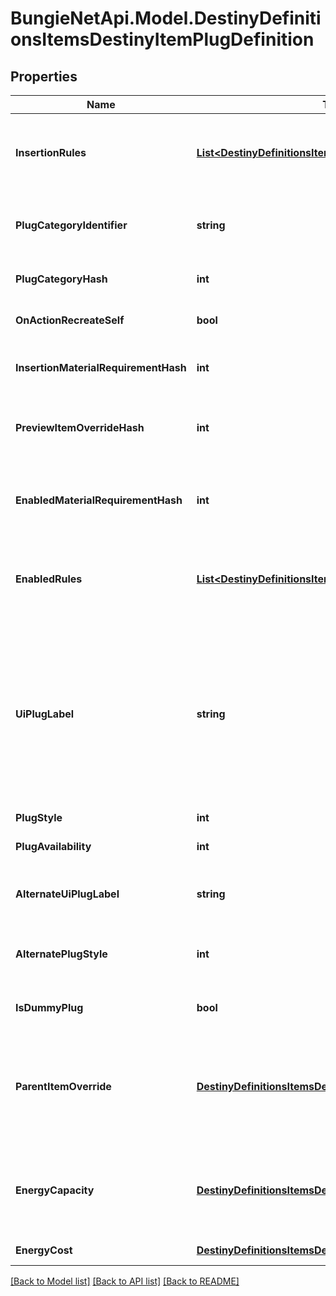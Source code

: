 
# BungieNetApi.Model.DestinyDefinitionsItemsDestinyItemPlugDefinition

## Properties

Name | Type | Description | Notes
------------ | ------------- | ------------- | -------------
**InsertionRules** | [**List&lt;DestinyDefinitionsItemsDestinyPlugRuleDefinition&gt;**](DestinyDefinitionsItemsDestinyPlugRuleDefinition.md) | The rules around when this plug can be inserted into a socket, aside from the socket&#39;s individual restrictions.  The live data DestinyItemPlugComponent.insertFailIndexes will be an index into this array, so you can pull out the failure strings appropriate for the user. | [optional] 
**PlugCategoryIdentifier** | **string** | The string identifier for the plug&#39;s category. Use the socket&#39;s DestinySocketTypeDefinition.plugWhitelist to determine whether this plug can be inserted into the socket. | [optional] 
**PlugCategoryHash** | **int** | The hash for the plugCategoryIdentifier. You can use this instead if you wish: I put both in the definition for debugging purposes. | [optional] 
**OnActionRecreateSelf** | **bool** | If you successfully socket the item, this will determine whether or not you get \&quot;refunded\&quot; on the plug. | [optional] 
**InsertionMaterialRequirementHash** | **int** | If inserting this plug requires materials, this is the hash identifier for looking up the DestinyMaterialRequirementSetDefinition for those requirements. | [optional] 
**PreviewItemOverrideHash** | **int** | In the game, if you&#39;re inspecting a plug item directly, this will be the item shown with the plug attached. Look up the DestinyInventoryItemDefinition for this hash for the item. | [optional] 
**EnabledMaterialRequirementHash** | **int** | It&#39;s not enough for the plug to be inserted. It has to be enabled as well. For it to be enabled, it may require materials. This is the hash identifier for the DestinyMaterialRequirementSetDefinition for those requirements, if there is one. | [optional] 
**EnabledRules** | [**List&lt;DestinyDefinitionsItemsDestinyPlugRuleDefinition&gt;**](DestinyDefinitionsItemsDestinyPlugRuleDefinition.md) | The rules around whether the plug, once inserted, is enabled and providing its benefits.  The live data DestinyItemPlugComponent.enableFailIndexes will be an index into this array, so you can pull out the failure strings appropriate for the user. | [optional] 
**UiPlugLabel** | **string** | Plugs can have arbitrary, UI-defined identifiers that the UI designers use to determine the style applied to plugs. Unfortunately, we have neither a definitive list of these labels nor advance warning of when new labels might be applied or how that relates to how they get rendered. If you want to, you can refer to known labels to change your own styles: but know that new ones can be created arbitrarily, and we have no way of associating the labels with any specific UI style guidance... you&#39;ll have to piece that together on your end. Or do what we do, and just show plugs more generically, without specialized styles. | [optional] 
**PlugStyle** | **int** |  | [optional] 
**PlugAvailability** | **int** | Indicates the rules about when this plug can be used. See the PlugAvailabilityMode enumeration for more information! | [optional] 
**AlternateUiPlugLabel** | **string** | If the plug meets certain state requirements, it may have an alternative label applied to it. This is the alternative label that will be applied in such a situation. | [optional] 
**AlternatePlugStyle** | **int** | The alternate plug of the plug: only applies when the item is in states that only the server can know about and control, unfortunately. See AlternateUiPlugLabel for the related label info. | [optional] 
**IsDummyPlug** | **bool** | If TRUE, this plug is used for UI display purposes only, and doesn&#39;t have any interesting effects of its own. | [optional] 
**ParentItemOverride** | [**DestinyDefinitionsItemsDestinyParentItemOverride**](DestinyDefinitionsItemsDestinyParentItemOverride.md) | Do you ever get the feeling that a system has become so overburdened by edge cases that it probably should have become some other system entirely? So do I!  In totally unrelated news, Plugs can now override properties of their parent items. This is some of the relevant definition data for those overrides.  If this is populated, it will have the override data to be applied when this plug is applied to an item. | [optional] 
**EnergyCapacity** | [**DestinyDefinitionsItemsDestinyEnergyCapacityEntry**](DestinyDefinitionsItemsDestinyEnergyCapacityEntry.md) | IF not null, this plug provides Energy capacity to the item in which it is socketed. In Armor 2.0 for example, is implemented in a similar way to Masterworks, where visually it&#39;s a single area of the UI being clicked on to \&quot;Upgrade\&quot; to higher energy levels, but it&#39;s actually socketing new plugs. | [optional] 
**EnergyCost** | [**DestinyDefinitionsItemsDestinyEnergyCostEntry**](DestinyDefinitionsItemsDestinyEnergyCostEntry.md) | IF not null, this plug has an energy cost. This contains the details of that cost. | [optional] 

[[Back to Model list]](../README.md#documentation-for-models)
[[Back to API list]](../README.md#documentation-for-api-endpoints)
[[Back to README]](../README.md)

